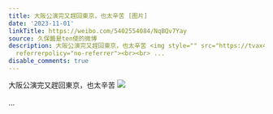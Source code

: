 ```yaml
---
title: 大阪公演完又趕回東京，也太辛苦 [图片]
date: '2023-11-01'
linkTitle: https://weibo.com/5402554084/NqBQv7Yay
source: 久保醬是ten使的微博
description: 大阪公演完又趕回東京，也太辛苦 <img style="" src="https://tvax4.sinaimg.cn/large/005TCz76gy1hjg20uwpb9j30u0140n5i.jpg"
  referrerpolicy="no-referrer"><br><br> ...
disable_comments: true
---
```

大阪公演完又趕回東京，也太辛苦 <img style="" src="https://tvax4.sinaimg.cn/large/005TCz76gy1hjg20uwpb9j30u0140n5i.jpg" referrerpolicy="no-referrer"><br><br> ...